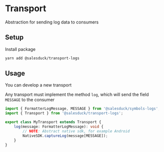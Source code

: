 # Transport

Abstraction for sending log data to consumers

## Setup

Install package

```bash
yarn add @salesduck/transport-logs
```

## Usage

You can develop a new transport

Any transport must implement the method `log`, which will send the field `MESSAGE` to the consumer

```ts
import { FormatterLogMessage, MESSAGE } from '@salesduck/symbols-logs';
import { Transport } from '@salesduck/transport-logs';

export class MyTransport extends Transport {
    log(message: FormatterLogMessage): void {
        // NOTE: Abstract native sdk, for example Android
        NativeSDK.captureLog(message[MESSAGE]);
    }
}
```
